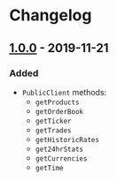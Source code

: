 # Changelog

## [1.0.0] - 2019-11-21

### Added

- `PublicClient` methods:
  - `getProducts`
  - `getOrderBook`
  - `getTicker`
  - `getTrades`
  - `getHistoricRates`
  - `get24hrStats`
  - `getCurrencies`
  - `getTime`

[1.0.0]: https://github.com/vansergen/coinbase-pro/releases/tag/v1.0.0
